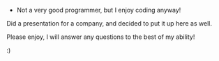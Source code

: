 - Not a very good programmer, but I enjoy coding anyway! 

Did a presentation for a company, and decided to put it up here as well. 

Please enjoy, I will answer any questions to the best of my ability!

:)
